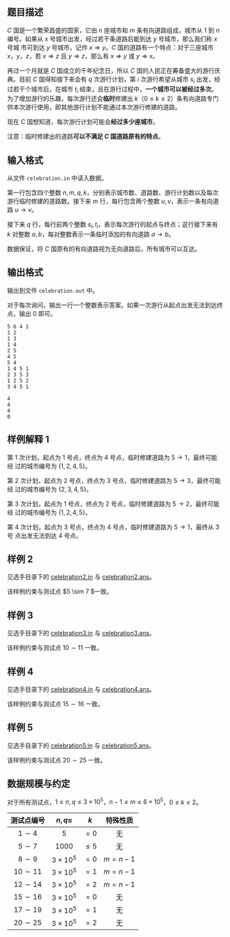 ## 题目描述

$C$ 国是一个繁荣昌盛的国家，它由 $n$ 座城市和 $m$ 条有向道路组成，城市从 $1$ 到 $n$ 编号。如果从 $x$ 号城市出发，经过若干条道路后能到达 $y$ 号城市，那么我们称 $x$ 号城 市可到达 $y$ 号城市，记作 $x ⇒ y$。$C$ 国的道路有一个特点：对于三座城市 $x，y，z$，若 $x ⇒ z$ 且 $y ⇒ z$，那么有 $x ⇒ y$ 或 $y ⇒ x$。

再过一个月就是 $C$ 国成立的千年纪念日，所以 $C$ 国的人民正在筹备盛大的游行庆典。目前 $C$ 国得知接下来会有 $q$ 次游行计划，第 $i$ 次游行希望从城市 $s_i$ 出发，经过若干个城市后，在城市 $t_i$ 结束，且在游行过程中，**一个城市可以被经过多次**。为了增加游行的乐趣，每次游行还会**临时**修建出 $k（0 \le k \le 2）$条有向道路专门供本次游行使用，即其他游行计划不能通过本次游行修建的道路。

现在 C 国想知道，每次游行计划可能会**经过多少座城市**。

注意：临时修建出的道路**可以不满足 $C$ 国道路原有的特点**。

## 输入格式

从文件 `celebration.in` 中读入数据。

第一行包含四个整数 $n, m, q, k$，分别表示城市数、道路数、游行计划数以及每次游行临时修建的道路数。接下来 $m$ 行，每行包含两个整数 $u, v$，表示一条有向道路 $u → v$。

接下来 $q$ 行，每行前两个整数 $s_i , t_i$，表示每次游行的起点与终点；这行接下来有 $k$ 对整数 $a, b$，每对整数表示一条临时添加的有向道路 $a → b$。

数据保证，将 $C$ 国原有的有向道路视为无向道路后，所有城市可以互达。

## 输出格式

输出到文件 `celebration.out` 中。

对于每次询问，输出一行一个整数表示答案。如果一次游行从起点出发无法到达终点，输出 $0$ 即可。

```input1
5 6 4 1
1 2
1 3
1 4
2 5
4 5
5 4
1 4 5 1
2 3 5 3
1 2 5 2
3 4 5 1
```

```output1
4
4
4
0
```

## 样例解释 1

第 $1$ 次计划，起点为 $1$ 号点，终点为 $4$ 号点，临时修建道路为 $5 → 1$，最终可能经 过的城市编号为 $\{1, 2, 4, 5\}$。

第 $2$ 次计划，起点为 $2$ 号点，终点为 $3$ 号点，临时修建道路为 $5 → 3$，最终可能经 过的城市编号为 $\{2, 3, 4, 5\}$。

第 $3$ 次计划，起点为 $1$ 号点，终点为 $2$ 号点，临时修建道路为 $5 → 2$，最终可能经 过的城市编号为 $\{1, 2, 4, 5\}$。

第 $4$ 次计划，起点为 $3$ 号点，终点为 $4$ 号点，临时修建道路为 $5 → 1$，最终从 $3$ 号 点出发无法到达 $4$ 号点。

## 样例 2

见选手目录下的 [celebration2.in](./382/file/celebration2.in) 与 [celebration2.ans](./382/file/celebration2.ans)。

该样例约束与测试点 $5 \sim 7 $一致。

## 样例 3

见选手目录下的 [celebration3.in](./382/file/celebration3.in) 与 [celebration3.ans](./382/file/celebration3.ans)。

该样例约束与测试点 $10 \sim 11$ 一致。

## 样例 4

见选手目录下的 [celebration4.in](./382/file/celebration4.in) 与 [celebration4.ans](./382/file/celebration4.ans)。

该样例约束与测试点 $15 \sim 16$ 一致。

## 样例 5

见选手目录下的 [celebration5.in](./382/file/celebration5.in) 与 [celebration5.ans](./382/file/celebration5.ans)。

该样例约束与测试点 $20 \sim 25$ 一致。

## 数据规模与约定

对于所有测试点，$1 \le n, q \le 3 \times 10^5$，$n − 1 \le m \le 6 \times 10^5$，$0 \le k \le 2$。

| 测试点编号 | $n,q\le$   | $k$    | 特殊性质 |
| :-----: | :-----: | :-----: | :-----: |
| $1\sim4$ | $5$ | $=0$ | 无 |
| $5\sim7$ | $1000$ | $\le5$ | 无 |
| $8\sim9$ | $3\times10^5$ | $=0$ | $m=n-1$ |
| $10\sim11$ | $3\times10^5$ | $=1$ | $m=n-1$ |
| $12\sim14$ | $3\times10^5$ | $=2$ | $m=n-1$ |
| $15\sim16$ | $3\times10^5$ | $=0$ | 无 |
| $17\sim19$ | $3\times10^5$ | $=1$ | 无 |
| $20\sim25$ | $3\times10^5$ | $=2$ | 无 |

